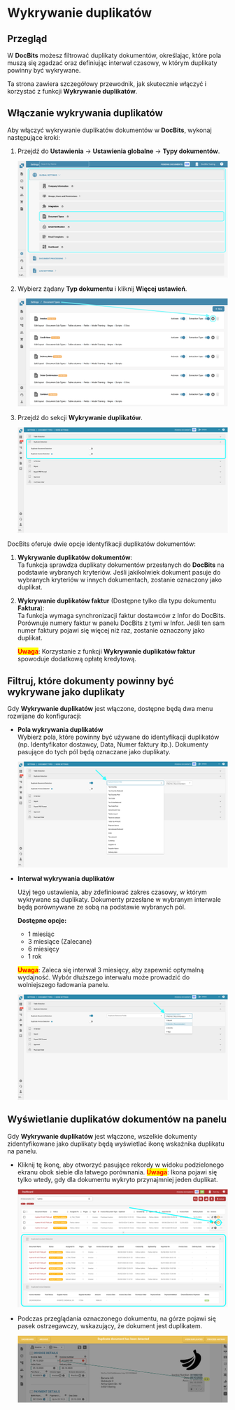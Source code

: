 # Wykrywanie duplikatów

## Przegląd

W **DocBits** możesz filtrować duplikaty dokumentów, określając, które pola muszą się zgadzać oraz definiując interwał czasowy, w którym duplikaty powinny być wykrywane.

Ta strona zawiera szczegółowy przewodnik, jak skutecznie włączyć i korzystać z funkcji **Wykrywanie duplikatów**.

## Włączanie wykrywania duplikatów

Aby włączyć wykrywanie duplikatów dokumentów w **DocBits**, wykonaj następujące kroki:

1.  Przejdź do **Ustawienia** → **Ustawienia globalne** → **Typy dokumentów**.

    ![](https://raw.githubusercontent.com/Fellow-Consulting-AG/docbits/refs/heads/main/readme/.gitbook/assets/Calculate_PO_unit_price_1.png)
2.  Wybierz żądany **Typ dokumentu** i kliknij **Więcej ustawień**.

    ![](https://raw.githubusercontent.com/Fellow-Consulting-AG/docbits/refs/heads/main/readme/.gitbook/assets/Calculate_PO_unit_price_2.png)
3.  Przejdź do sekcji **Wykrywanie duplikatów**.

    ![](https://raw.githubusercontent.com/Fellow-Consulting-AG/docbits/refs/heads/main/readme/.gitbook/assets/DuplicateDocument_3.png)

DocBits oferuje dwie opcje identyfikacji duplikatów dokumentów:

1. **Wykrywanie duplikatów dokumentów**:\
   Ta funkcja sprawdza duplikaty dokumentów przesłanych do **DocBits** na podstawie wybranych kryteriów. Jeśli jakikolwiek dokument pasuje do wybranych kryteriów w innych dokumentach, zostanie oznaczony jako duplikat.
2.  **Wykrywanie duplikatów faktur** (Dostępne tylko dla typu dokumentu **Faktura**):\
    Ta funkcja wymaga synchronizacji faktur dostawców z Infor do DocBits. Porównuje numery faktur w panelu DocBits z tymi w Infor. Jeśli ten sam numer faktury pojawi się więcej niż raz, zostanie oznaczony jako duplikat.

    <mark style="color:red;">**Uwaga**</mark>: Korzystanie z funkcji **Wykrywanie duplikatów faktur** spowoduje dodatkową opłatę kredytową.

## Filtruj, które dokumenty powinny być wykrywane jako duplikaty

Gdy **Wykrywanie duplikatów** jest włączone, dostępne będą dwa menu rozwijane do konfiguracji:

*   **Pola wykrywania duplikatów**\
    Wybierz pola, które powinny być używane do identyfikacji duplikatów (np. Identyfikator dostawcy, Data, Numer faktury itp.). Dokumenty pasujące do tych pól będą oznaczane jako duplikaty.

    ![](https://raw.githubusercontent.com/Fellow-Consulting-AG/docbits/refs/heads/main/readme/.gitbook/assets/DuplicateDocument_4.png)
*   **Interwał wykrywania duplikatów**

    Użyj tego ustawienia, aby zdefiniować zakres czasowy, w którym wykrywane są duplikaty. Dokumenty przesłane w wybranym interwale będą porównywane ze sobą na podstawie wybranych pól.

    **Dostępne opcje:**

    * 1 miesiąc
    * 3 miesiące (Zalecane)
    * 6 miesięcy
    * 1 rok

    <mark style="color:red;">**Uwaga**</mark>: Zaleca się interwał 3 miesięcy, aby zapewnić optymalną wydajność. Wybór dłuższego interwału może prowadzić do wolniejszego ładowania panelu.

    ![](https://raw.githubusercontent.com/Fellow-Consulting-AG/docbits/refs/heads/main/readme/.gitbook/assets/DuplicateDocument_6.png)

## Wyświetlanie duplikatów dokumentów na panelu

Gdy **Wykrywanie duplikatów** jest włączone, wszelkie dokumenty zidentyfikowane jako duplikaty będą wyświetlać ikonę wskaźnika duplikatu na panelu.

*   Kliknij tę ikonę, aby otworzyć pasujące rekordy w widoku podzielonego ekranu obok siebie dla łatwego porównania. <mark style="color:red;">**Uwaga**</mark>: Ikona pojawi się tylko wtedy, gdy dla dokumentu wykryto przynajmniej jeden duplikat.

    ![](https://raw.githubusercontent.com/Fellow-Consulting-AG/docbits/refs/heads/main/readme/.gitbook/assets/DuplicateDocument_7.png)
*   Podczas przeglądania oznaczonego dokumentu, na górze pojawi się pasek ostrzegawczy, wskazujący, że dokument jest duplikatem.

    ![](https://raw.githubusercontent.com/Fellow-Consulting-AG/docbits/refs/heads/main/readme/.gitbook/assets/DuplicateDocument_5.png)
